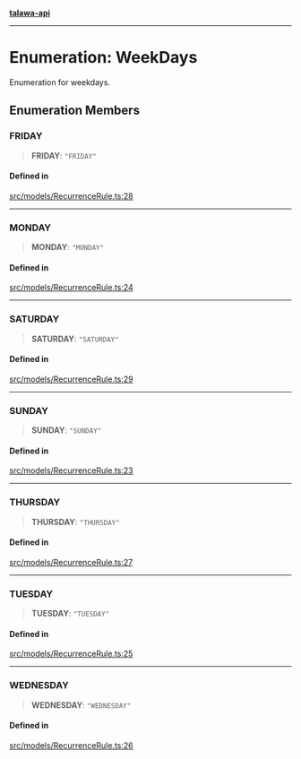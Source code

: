 [**talawa-api**](../../../README.md)

***

# Enumeration: WeekDays

Enumeration for weekdays.

## Enumeration Members

### FRIDAY

> **FRIDAY**: `"FRIDAY"`

#### Defined in

[src/models/RecurrenceRule.ts:28](https://github.com/Suyash878/talawa-api/blob/b5a9d8b4a1ea678a3d6f5b710b3721f91a3052fc/src/models/RecurrenceRule.ts#L28)

***

### MONDAY

> **MONDAY**: `"MONDAY"`

#### Defined in

[src/models/RecurrenceRule.ts:24](https://github.com/Suyash878/talawa-api/blob/b5a9d8b4a1ea678a3d6f5b710b3721f91a3052fc/src/models/RecurrenceRule.ts#L24)

***

### SATURDAY

> **SATURDAY**: `"SATURDAY"`

#### Defined in

[src/models/RecurrenceRule.ts:29](https://github.com/Suyash878/talawa-api/blob/b5a9d8b4a1ea678a3d6f5b710b3721f91a3052fc/src/models/RecurrenceRule.ts#L29)

***

### SUNDAY

> **SUNDAY**: `"SUNDAY"`

#### Defined in

[src/models/RecurrenceRule.ts:23](https://github.com/Suyash878/talawa-api/blob/b5a9d8b4a1ea678a3d6f5b710b3721f91a3052fc/src/models/RecurrenceRule.ts#L23)

***

### THURSDAY

> **THURSDAY**: `"THURSDAY"`

#### Defined in

[src/models/RecurrenceRule.ts:27](https://github.com/Suyash878/talawa-api/blob/b5a9d8b4a1ea678a3d6f5b710b3721f91a3052fc/src/models/RecurrenceRule.ts#L27)

***

### TUESDAY

> **TUESDAY**: `"TUESDAY"`

#### Defined in

[src/models/RecurrenceRule.ts:25](https://github.com/Suyash878/talawa-api/blob/b5a9d8b4a1ea678a3d6f5b710b3721f91a3052fc/src/models/RecurrenceRule.ts#L25)

***

### WEDNESDAY

> **WEDNESDAY**: `"WEDNESDAY"`

#### Defined in

[src/models/RecurrenceRule.ts:26](https://github.com/Suyash878/talawa-api/blob/b5a9d8b4a1ea678a3d6f5b710b3721f91a3052fc/src/models/RecurrenceRule.ts#L26)
